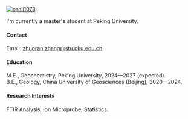 

[![senli1073](https://img.shields.io/badge/senli1073-github-blue?logo=github)](https://github.com/senli1073)

I'm currently a master's student at Peking University.

#### Contact

Email: zhuoran.zhang@stu.pku.edu.cn

#### Education
M.E., Geochemistry, Peking University, 2024—2027 (expected).\
B.E., Geology, China University of Geosciences (Beijing), 2020—2024.

#### Research Interests
FTIR Analysis, Ion Microprobe, Statistics.

